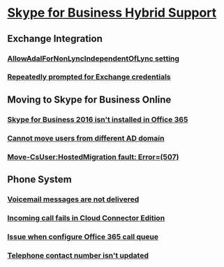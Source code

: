 # [Skype for Business Hybrid Support](../skypeforbusiness-hybrid.md)
 
## Exchange Integration
### [AllowAdalForNonLyncIndependentOfLync setting](../hybrid-exchange-integration/allowadalfornonlyncIndependentofLync-setting.md)
### [Repeatedly prompted for Exchange credentials](../hybrid-exchange-integration/repeatedly-prompted-for-credentials.md)

## Moving to Skype for Business Online
### [Skype for Business 2016 isn't installed in Office 365](../hybrid-move-to-sfb-online/sfb-is-not-installed-in-office-365.md)
### [Cannot move users from different AD domain](../hybrid-move-to-sfb-online/cannot-move-users-from-different-ad-domain.md)
### [Move-CsUser:HostedMigration fault: Error=(507)](../hybrid-move-to-sfb-online/move-csuser-hostedmigration-fault-507.md)

## Phone System
### [Voicemail messages are not delivered](../hybrid-phone-system/voicemails-not-delivered.md)
### [Incoming call fails in Cloud Connector Edition](../hybrid-phone-system/incoming-call-fails-in-cloud-connector.md)
### [Issue when configure Office 365 call queue](../hybrid-phone-system/issue-when-configure-call-queue.md)
### [Telephone contact number isn't updated](../hybrid-phone-system/phone-contact-number-not-updated.md)